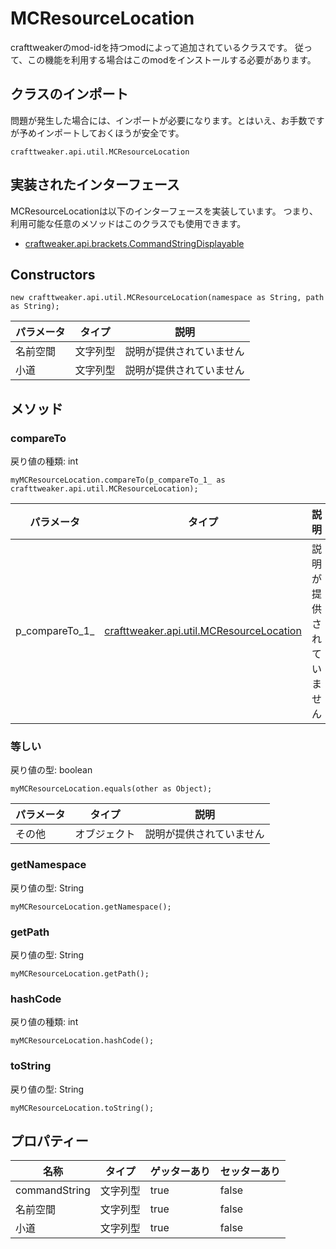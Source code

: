 # MCResourceLocation

crafttweakerのmod-idを持つmodによって追加されているクラスです。 従って、この機能を利用する場合はこのmodをインストールする必要があります。

## クラスのインポート
問題が発生した場合には、インポートが必要になります。とはいえ、お手数ですが予めインポートしておくほうが安全です。
```zenscript
crafttweaker.api.util.MCResourceLocation
```

## 実装されたインターフェース
MCResourceLocationは以下のインターフェースを実装しています。 つまり、利用可能な任意のメソッドはこのクラスでも使用できます。
- [craftweaker.api.brackets.CommandStringDisplayable](/vanilla/api/brackets/CommandStringDisplayable)

## Constructors
```zenscript
new crafttweaker.api.util.MCResourceLocation(namespace as String, path as String);
```
| パラメータ | タイプ  | 説明           |
| ----- | ---- | ------------ |
| 名前空間  | 文字列型 | 説明が提供されていません |
| 小道    | 文字列型 | 説明が提供されていません |



## メソッド
### compareTo

戻り値の種類: int

```zenscript
myMCResourceLocation.compareTo(p_compareTo_1_ as crafttweaker.api.util.MCResourceLocation);
```

| パラメータ            | タイプ                                                                              | 説明           |
| ---------------- | -------------------------------------------------------------------------------- | ------------ |
| p_compareTo_1_ | [crafttweaker.api.util.MCResourceLocation](/vanilla/api/util/MCResourceLocation) | 説明が提供されていません |


### 等しい

戻り値の型: boolean

```zenscript
myMCResourceLocation.equals(other as Object);
```

| パラメータ | タイプ    | 説明           |
| ----- | ------ | ------------ |
| その他   | オブジェクト | 説明が提供されていません |


### getNamespace

戻り値の型: String

```zenscript
myMCResourceLocation.getNamespace();
```

### getPath

戻り値の型: String

```zenscript
myMCResourceLocation.getPath();
```

### hashCode

戻り値の種類: int

```zenscript
myMCResourceLocation.hashCode();
```

### toString

戻り値の型: String

```zenscript
myMCResourceLocation.toString();
```


## プロパティー

| 名称            | タイプ  | ゲッターあり | セッターあり |
| ------------- | ---- | ------ | ------ |
| commandString | 文字列型 | true   | false  |
| 名前空間          | 文字列型 | true   | false  |
| 小道            | 文字列型 | true   | false  |

